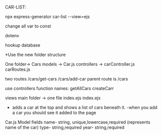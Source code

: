 CAR-LIST:

npx express-generator car-list --view=ejs

change all var to const

dotenv

hookup database

*Use the new folder structure

One folder-> Cars
models -> Car.js
controllers -> carController.js
carRoutes.js

two routes
/cars/get-cars
/cars/add-car
parent route is  /cars

use controllers
function names:
getAllCars
createCarr

views
main folder -> one file index.ejs
index.ejs
- adds a car at the top and shows a list of cars beneath it.
-when you add a car you should see it added to the page

Car.js Model fields
name- string, unique,lowercase,required (represents name of the car)
type- string,required
year- string,required 
